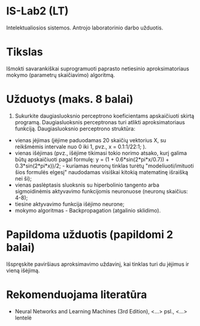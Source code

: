 # IS-Lab2 (LT)
Intelektualiosios sistemos. Antrojo laboratorinio darbo užduotis.
# Tikslas
Išmokti savarankiškai suprogramuoti paprasto netiesinio aproksimatoriaus mokymo (parametrų skaičiavimo) algoritmą.
# Užduotys (maks. 8 balai)
1. Sukurkite daugiasluoksnio perceptrono koeficientams apskaičiuoti skirtą programą. Daugiasluoksnis perceptronas turi atlikti aproksimatoriaus funkciją. Daugiasluoksnio perceptrono struktūra:
- vienas įėjimas (įėjime paduodamas 20 skaičių vektorius X, su reikšmėmis intervale nuo 0 iki 1, pvz., x = 0.1:1/22:1; ).
- vienas išėjimas (pvz., išėjime tikimasi tokio norimo atsako, kurį galima būtų apskaičiuoti pagal formulę: y = (1 + 0.6\*sin(2\*pi\*x/0.7)) + 0.3\*sin(2\*pi\*x))/2; - kuriamas neuronų tinklas turėtų "modeliuoti/imituoti šios formulės elgesį" naudodamas visiškai kitokią matematinę išraišką nei ši);
- vienas paslėptasis sluoksnis su hiperbolinio tangento arba sigmoidinėmis aktyvavimo funkcijomis neuronuose (neuronų skaičius: 4-8);
- tiesine aktyvavimo funkcija išėjimo neurone;
- mokymo algoritmas - Backpropagation (atgalinio sklidimo).
# Papildoma užduotis (papildomi 2 balai)
Išspręskite paviršiaus aproksimavimo uždavinį, kai tinklas turi du įėjimus ir vieną išėjimą.
# Rekomenduojama literatūra
- Neural Networks and Learning Machines (3rd Edition), <...> psl., <...> lentelė

